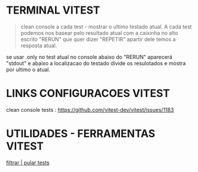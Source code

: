 # TERMINAL VITEST
> clean console a cada test - mostrar o ultimo testado atual.
A cada test podemos nos basear pelo resultado atual com a caixinha no alto
escrito "RERUN" que quer dizer "REPETIR" apartir dele temos a resposta atual.

se usar .only no test atual no console abaixo do "RERUN" aparecerá  "stdout" e abaixo a localizacao do testado divide os resulotados e mostra por ultimo o atual.

# LINKS CONFIGURACOES VITEST
clean console tests : https://github.com/vitest-dev/vitest/issues/1183

# UTILIDADES - FERRAMENTAS VITEST
[filtrar | pular tests](https://vitest.dev/guide/filtering.html)